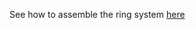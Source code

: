 See how to assemble the ring system [here](http://maslowcommunitygarden.org/Maslow-Ring-System.html?instructions=true)
